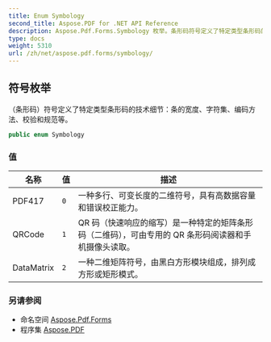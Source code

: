 ```yaml
---
title: Enum Symbology
second_title: Aspose.PDF for .NET API Reference
description: Aspose.Pdf.Forms.Symbology 枚举。条形码符号定义了特定类型条形码的技术细节，包括条的宽度、字符集、编码方法、校验和规范等。
type: docs
weight: 5310
url: /zh/net/aspose.pdf.forms/symbology/
---
```

## 符号枚举

（条形码）符号定义了特定类型条形码的技术细节：条的宽度、字符集、编码方法、校验和规范等。

```csharp
public enum Symbology
```

### 值

| 名称 | 值 | 描述 |
| --- | --- | --- |
| PDF417 | `0` | 一种多行、可变长度的二维符号，具有高数据容量和错误校正能力。 |
| QRCode | `1` | QR 码（快速响应的缩写）是一种特定的矩阵条形码（二维码），可由专用的 QR 条形码阅读器和手机摄像头读取。 |
| DataMatrix | `2` | 一种二维矩阵符号，由黑白方形模块组成，排列成方形或矩形模式。 |

### 另请参阅

* 命名空间 [Aspose.Pdf.Forms](../../aspose.pdf.forms/)
* 程序集 [Aspose.PDF](../../)